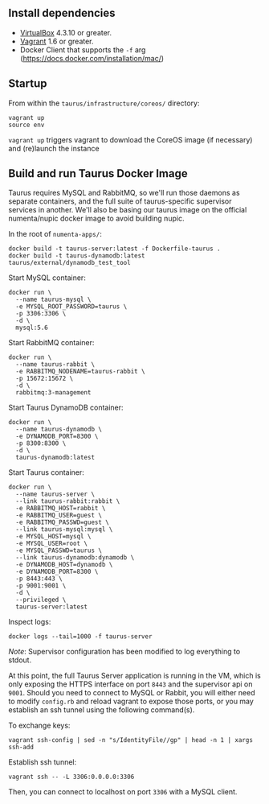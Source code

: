 Install dependencies
--------------------

* [VirtualBox](https://www.virtualbox.org/wiki/Downloads) 4.3.10 or greater.
* [Vagrant](http://www.vagrantup.com/downloads.html) 1.6 or greater.
* Docker Client that supports the `-f` arg (https://docs.docker.com/installation/mac/)

Startup
-------

From within the `taurus/infrastructure/coreos/` directory:

```
vagrant up
source env
```

``vagrant up`` triggers vagrant to download the CoreOS image (if necessary) and (re)launch the instance

Build and run Taurus Docker Image
---------------------------------

Taurus requires MySQL and RabbitMQ, so we'll run those daemons as separate
containers, and the full suite of taurus-specific supervisor services in
another.  We'll also be basing our taurus image on the official numenta/nupic
docker image to avoid building nupic.

In the root of `numenta-apps/`:

```
docker build -t taurus-server:latest -f Dockerfile-taurus .
docker build -t taurus-dynamodb:latest taurus/external/dynamodb_test_tool
```

Start MySQL container:

```
docker run \
  --name taurus-mysql \
  -e MYSQL_ROOT_PASSWORD=taurus \
  -p 3306:3306 \
  -d \
  mysql:5.6
```

Start RabbitMQ container:

```
docker run \
  --name taurus-rabbit \
  -e RABBITMQ_NODENAME=taurus-rabbit \
  -p 15672:15672 \
  -d \
  rabbitmq:3-management
```

Start Taurus DynamoDB container:

```
docker run \
  --name taurus-dynamodb \
  -e DYNAMODB_PORT=8300 \
  -p 8300:8300 \
  -d \
  taurus-dynamodb:latest
```

Start Taurus container:

```
docker run \
  --name taurus-server \
  --link taurus-rabbit:rabbit \
  -e RABBITMQ_HOST=rabbit \
  -e RABBITMQ_USER=guest \
  -e RABBITMQ_PASSWD=guest \
  --link taurus-mysql:mysql \
  -e MYSQL_HOST=mysql \
  -e MYSQL_USER=root \
  -e MYSQL_PASSWD=taurus \
  --link taurus-dynamodb:dynamodb \
  -e DYNAMODB_HOST=dynamodb \
  -e DYNAMODB_PORT=8300 \
  -p 8443:443 \
  -p 9001:9001 \
  -d \
  --privileged \
  taurus-server:latest
```

Inspect logs:

```
docker logs --tail=1000 -f taurus-server
```

*Note*: Supervisor configuration has been modified to log everything to stdout.

At this point, the full Taurus Server application is running in the VM, which
is only exposing the HTTPS interface on port `8443` and the supervisor api on
`9001`.  Should you need to connect to MySQL or Rabbit, you will either need to
modify `config.rb` and reload vagrant to expose those ports, or you may
establish an ssh tunnel using the following command(s).

To exchange keys:

```
vagrant ssh-config | sed -n "s/IdentityFile//gp" | head -n 1 | xargs ssh-add
```

Establish ssh tunnel:

```
vagrant ssh -- -L 3306:0.0.0.0:3306
```

Then, you can connect to localhost on port `3306` with a MySQL client.

